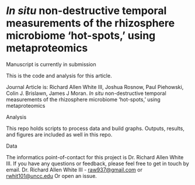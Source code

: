 
# *In situ* non-destructive temporal measurements of the rhizosphere microbiome ‘hot-spots,’ using metaproteomics

Manuscript is currently in submission 

This is the code and analysis for this article.

Journal Article is: Richard Allen White III, Joshua Rosnow, Paul Piehowski, Colin J. Brislawn, James J Moran. *In situ* non-destructive temporal measurements of the rhizosphere microbiome ‘hot-spots,’ using metaproteomics

Analysis

This repo holds scripts to process data and build graphs. Outputs, results, and figures are included as well in this repo.

Data

The informatics point-of-contact for this project is Dr. Richard Allen White III.
If you have any questions or feedback, please feel free to get in touch by email. Dr. Richard Allen White III - raw937@gmail.com or rwhit101@uncc.edu
Or open an issue.
